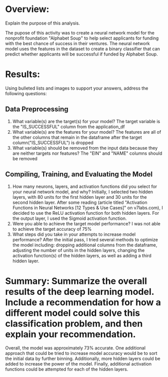 # Overview:
Explain the purpose of this analysis.

The pupose of this activity was to create a neural network model for the nonprofit foundation "Alphabet Soup" to help select applicants for funding with the best chance of success in their ventures. The neural network model uses the features in the dataset to create a binary classifier that can predict whether applicants will be successful if funded by Alphabet Soup.

# Results:
Using bulleted lists and images to support your answers, address the following questions:

## Data Preprocessing
1. What variable(s) are the target(s) for your model?
   The target variable is the "IS_SUCCESSFUL" column from the application_df
2. What variable(s) are the features for your model?
   The features are all of the other columns that remain in the dataframe after the target column("IS_SUCCESSFUL") is dropped
3. What variable(s) should be removed from the input data because they are neither targets nor features?
   The "EIN" and "NAME" columns should be removed

## Compiling, Training, and Evaluating the Model
1. How many neurons, layers, and activation functions did you select for your neural network model, and why?
   Initially, I selected two hidden layers, with 80 units for the first hidden layer and 30 units for the second hidden layer. After some reading (article titled "Activation      Functions in Neural Networks [12 Types & Use Cases]" on v7labs.com), I decided to use the ReLU activation function for both hidden layers. For the output layer, I used the     Sigmoid activation function.
2. Were you able to achieve the target model performance?
   I was not able to achieve the target accuracy of 75%
3. What steps did you take in your attempts to increase model performance?
   After the initial pass, I tried several methods to optimize the model including: dropping additional columns from the dataframe, adjusting the number of units in the hidden    layers, changing the activation function(s) of the hidden layers, as well as adding a third hidden layer.
   
# Summary: Summarize the overall results of the deep learning model. Include a recommendation for how a different model could solve this classification problem, and then         explain your recommendation.
  Overall, the model was approximately 73% accurate. One additional approach that could be tried to increase model accuracy would be to sort the initial data by further          binning. Additionally, more hidden layers could be added to increase the power of the model. Finally, additional activation functions could be attempted for each of the        hidden layers.
